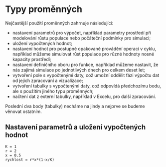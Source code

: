# Typy proměnných

Nejčastější použití proměnných zahrnuje následující:

* nastavení parametrů pro výpočet, například parametry prostředí při modelování růstu populace nebo počáteční podmínky pro simulaci;
* uložení vypočtených hodnot;
* nastavení hodnot pro postupné opakované provádění operací v cyklu, například můžeme simulovat růst populace pro různé hodnoty nosné kapacity prostředí;
* nastavení definičního oboru pro funkce, například můžeme nastavit, že nás zajímá simulace po jednotlivých dnech pro celkem deset let;
* vytvoření pole s vypočtenými daty, což umožní oddělit fázi výpočtu dat od jejich zpracování a vizualizace;
* vytvoření tabulky s vypočtenými daty, což odpovídá předchozímu bodu, ale s použitím jiného typu proměnných;
* načtení dat z externí tabulky, například v Excelu, pro další zpracování.

Poslední dva body (tabulky) necháme na jindy a nejprve se budeme věnovat ostatním.

## Nastavení parametrů a uložení vypočtených hodnot

```
K = 1
r = 2
x = 0.5
rychlost = r*x*(1-x/K)
```
